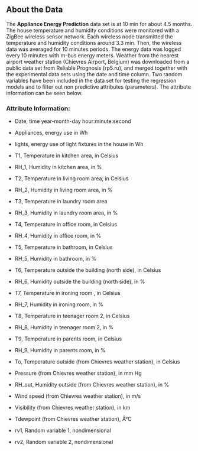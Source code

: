 ## About the Data
The **Appliance Energy Prediction** data set is at 10 min for about 4.5 months. The house temperature and humidity conditions were monitored with a ZigBee wireless sensor network. Each wireless node transmitted the temperature and humidity conditions around 3.3 min. Then, the wireless data was averaged for 10 minutes periods. The energy data was logged every 10 minutes with m-bus energy meters. Weather from the nearest airport weather station (Chievres Airport, Belgium) was downloaded from a public data set from Reliable Prognosis (rp5.ru), and merged together with the experimental data sets using the date and time column. Two random variables have been included in the data set for testing the regression models and to filter out non predictive attributes (parameters). The attribute information can be seen below.

### Attribute Information:

- Date, time year-month-day hour:minute:second

- Appliances, energy use in Wh

- lights, energy use of light fixtures in the house in Wh

- T1, Temperature in kitchen area, in Celsius

- RH_1, Humidity in kitchen area, in %

- T2, Temperature in living room area, in Celsius

- RH_2, Humidity in living room area, in %

- T3, Temperature in laundry room area

- RH_3, Humidity in laundry room area, in %

- T4, Temperature in office room, in Celsius

- RH_4, Humidity in office room, in %

- T5, Temperature in bathroom, in Celsius

- RH_5, Humidity in bathroom, in %

- T6, Temperature outside the building (north side), in Celsius

- RH_6, Humidity outside the building (north side), in %

- T7, Temperature in ironing room , in Celsius

- RH_7, Humidity in ironing room, in %

- T8, Temperature in teenager room 2, in Celsius

- RH_8, Humidity in teenager room 2, in %

- T9, Temperature in parents room, in Celsius

- RH_9, Humidity in parents room, in %

- To, Temperature outside (from Chievres weather station), in Celsius

- Pressure (from Chievres weather station), in mm Hg

- RH_out, Humidity outside (from Chievres weather station), in %

- Wind speed (from Chievres weather station), in m/s

- Visibility (from Chievres weather station), in km

- Tdewpoint (from Chievres weather station), Â°C

- rv1, Random variable 1, nondimensional

- rv2, Random variable 2, nondimensional